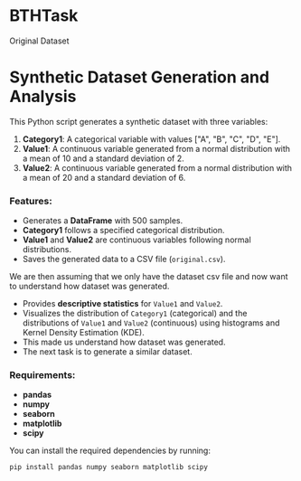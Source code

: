 # BTHTask
Original Dataset
# Synthetic Dataset Generation and Analysis

This Python script generates a synthetic dataset with three variables:
1. **Category1**: A categorical variable with values ["A", "B", "C", "D", "E"].
2. **Value1**: A continuous variable generated from a normal distribution with a mean of 10 and a standard deviation of 2.
3. **Value2**: A continuous variable generated from a normal distribution with a mean of 20 and a standard deviation of 6.

### Features:
- Generates a **DataFrame** with 500 samples.
- **Category1** follows a specified categorical distribution.
- **Value1** and **Value2** are continuous variables following normal distributions.
- Saves the generated data to a CSV file (`original.csv`).

We are then assuming that we only have the dataset csv file and now want to understand how dataset was generated. 
- Provides **descriptive statistics** for `Value1` and `Value2`.
- Visualizes the distribution of `Category1` (categorical) and the distributions of `Value1` and `Value2` (continuous) using histograms and Kernel Density Estimation (KDE).
- This made us understand how dataset was generated.
- The next task is to generate a similar dataset.

### Requirements:
- **pandas**
- **numpy**
- **seaborn**
- **matplotlib**
- **scipy**

You can install the required dependencies by running:

```bash
pip install pandas numpy seaborn matplotlib scipy
